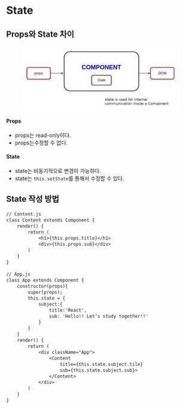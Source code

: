 # State

## Props와 State 차이

<figure><img src="../../../.gitbook/assets/image (1).png" alt=""><figcaption></figcaption></figure>

#### Props

* props는 read-only이다.
* props는수정할 수 없다.

#### State

* state는 비동기적으로 변경이 가능하다.
* state는  `this.setState`를 통해서 수정할 수 있다.



## State 작성 방법

```tsx
// Content.js
class Content extends Component {
    render() {
        return (
            <h1>{this.props.title}</h1>
            <div>{this.props.sub}</div>
        )
    }
}

// App.js
class App extends Component {
    constructor(props){
        super(props);
        this.state = {
            subject:{
                title:'React',
                sub: 'Hello!! Let’s study together!!' 
            }
        }
    }
    render() {
        return (
            <div className="App">
                <Content 
                    title={this.state.subject.tile} 
                    sub={this.state.subject.sub}>
                </Content>
            </div>
        )
    }
}
```

